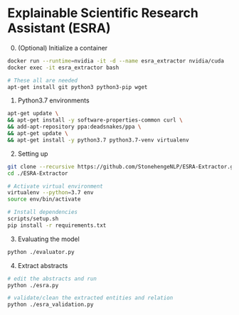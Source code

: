 # Explainable Scientific Research Assistant (ESRA)

0. (Optional) Initialize a container
``` sh
docker run --runtime=nvidia -it -d --name esra_extractor nvidia/cuda
docker exec -it esra_extractor bash

# These all are needed
apt-get install git python3 python3-pip wget
```

1. Python3.7 environments
``` sh
apt-get update \
&& apt-get install -y software-properties-common curl \
&& add-apt-repository ppa:deadsnakes/ppa \
&& apt-get update \
&& apt-get install -y python3.7 python3.7-venv virtualenv
```

2. Setting up

``` sh
git clone --recursive https://github.com/StonehengeNLP/ESRA-Extractor.git
cd ./ESRA-Extractor

# Activate virtual environment
virtualenv --python=3.7 env
source env/bin/activate

# Install dependencies
scripts/setup.sh
pip install -r requirements.txt
```

3. Evaluating the model
``` sh
python ./evaluator.py
```

4. Extract abstracts
``` sh
# edit the abstracts and run
python ./esra.py

# validate/clean the extracted entities and relation
python ./esra_validation.py
```
